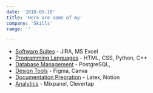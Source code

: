 ```yaml
---
date: '2018-05-10'
title: 'Here are some of my'
company: 'Skills'
range: ''

---
```


- <u>Software Suites</u> - JIRA, MS Excel
- <u>Programming Languages</u> - HTML, CSS, Python, C++
- <u>Database Management</u> - PostgreSQL,
- <u>Design Tools</u> - Figma, Canva
- <u>Documentation Prepration</u> - Latex, Notion
- <u>Analytics</u> - Mixpanel, Clevertap
